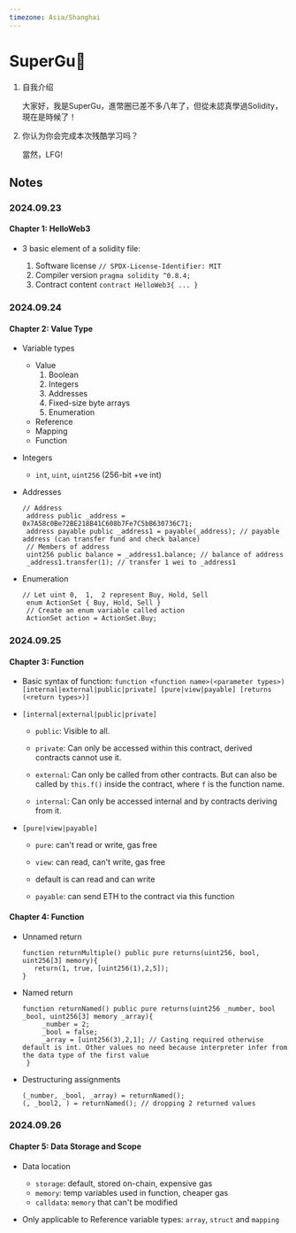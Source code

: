 ```yaml
---
timezone: Asia/Shanghai
---
```


# SuperGu🐧

1. 自我介绍

   大家好，我是SuperGu，進幣圈已差不多八年了，但從未認真學過Solidity，現在是時候了！

2. 你认为你会完成本次残酷学习吗？

   當然，LFG!
   
## Notes

<!-- Content_START -->

### 2024.09.23

#### Chapter 1: HelloWeb3

- 3 basic element of a solidity file:

   1. Software license `// SPDX-License-Identifier: MIT`
   2. Compiler version `pragma solidity ^0.8.4;`
   3. Contract content `contract HelloWeb3{ ... }`

### 2024.09.24

#### Chapter 2: Value Type

- Variable types
   - Value
      1. Boolean
      2. Integers 
      3. Addresses
      4. Fixed-size byte arrays
      5. Enumeration
   - Reference
   - Mapping
   - Function

- Integers
   - `int`, `uint`, `uint256` (256-bit +ve int)

- Addresses

   ```solidity
   // Address
    address public _address = 0x7A58c0Be72BE218B41C608b7Fe7C5bB630736C71;
    address payable public _address1 = payable(_address); // payable address (can transfer fund and check balance)
    // Members of address
    uint256 public balance = _address1.balance; // balance of address
    _address1.transfer(1); // transfer 1 wei to _address1
    ```

- Enumeration

   ```solidity
   // Let uint 0,  1,  2 represent Buy, Hold, Sell
    enum ActionSet { Buy, Hold, Sell }
    // Create an enum variable called action
    ActionSet action = ActionSet.Buy;
   ```

### 2024.09.25

#### Chapter 3: Function

- Basic syntax of function: `function <function name>(<parameter types>) [internal|external|public|private] [pure|view|payable] [returns (<return types>)]`

- `[internal|external|public|private]`

   - `public`: Visible to all.

   - `private`: Can only be accessed within this contract, derived contracts cannot use it.

   - `external`: Can only be called from other contracts. But can also be called by `this.f()` inside the contract, where `f` is the function name.

   - `internal`: Can only be accessed internal and by contracts deriving from it.

- `[pure|view|payable]`

   - `pure`: can't read or write, gas free

   - `view`: can read, can't write, gas free

   - default is can read and can write

   - `payable`: can send ETH to the contract via this function

#### Chapter 4: Function

- Unnamed return

   ```solidity
   function returnMultiple() public pure returns(uint256, bool, uint256[3] memory){
      return(1, true, [uint256(1),2,5]);
   }
   ```

- Named return

   ```solidity
   function returnNamed() public pure returns(uint256 _number, bool _bool, uint256[3] memory _array){
        _number = 2;
        _bool = false; 
        _array = [uint256(3),2,1]; // Casting required otherwise default is int. Other values no need because interpreter infer from the data type of the first value
    }
   ```

- Destructuring assignments

   ```solidity
   (_number, _bool, _array) = returnNamed();
   (, _bool2, ) = returnNamed(); // dropping 2 returned values
   ```

### 2024.09.26

#### Chapter 5: Data Storage and Scope

- Data location

   - `storage`: default, stored on-chain, expensive gas
   - `memory`: temp variables used in function, cheaper gas
   - `calldata`: `memory` that can't be modified

- Only applicable to Reference variable types: `array`, `struct` and `mapping`

<!-- Content_END -->
